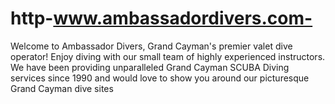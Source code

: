 # http-www.ambassadordivers.com-
Welcome to Ambassador Divers, Grand Cayman's premier valet dive operator! Enjoy diving with our small team of highly experienced instructors. We have been providing unparalleled Grand Cayman SCUBA Diving services since 1990 and would love to show you around our picturesque Grand Cayman dive sites
